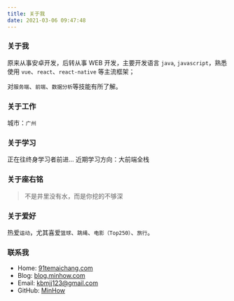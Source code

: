 ```yaml
---
title: 关于我
date: 2021-03-06 09:47:48
---
```

### 关于我
原来从事安卓开发，后转从事 WEB 开发，主要开发语言 `java`, `javascript`，熟悉使用 `vue`、`react`、`react-native` 等主流框架；

对`服务端`、`前端`、`数据分析`等技能有所了解。

### 关于工作
城市：`广州`
### 关于学习
正在往终身学习者前进...
近期学习方向：大前端全栈
### 关于座右铭
> 不是井里没有水，而是你挖的不够深

### 关于爱好
热爱`运动`，尤其喜爱`篮球`、`跳绳`、`电影（Top250）`、`旅行`。
### 联系我
* Home: [91temaichang.com](https://91temaichang.com)
* Blog: [blog.minhow.com](http://91temaichang.com)
* Email: kbmjj123@gmail.com
* GitHub: [MinHow](https://github.com/kbmjj123)
